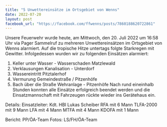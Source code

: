 ```yaml
---
title: "5 Unwettereinsätze im Ortsgebiet von Wenns"
date: 2022-07-20
layout: post
facebook_url: "https://facebook.com/ffwenns/posts/7860188620722861"
---
```


Unsere Feuerwehr wurde heute, am Mittwoch, den 20. Juli 2022 um 16:58 Uhr via Pager Sammelruf zu mehreren Unwettereinsätzen im Ortsgebiet von Wenns alarmiert. Auf die tropische Hitze untertags folgte Starkregen mit Gewitter. Infolgedessen wurden wir zu folgenden Einsätzen alarmiert:
1) Keller unter Wasser - Wasserschaden Matzlewald
2) Verklausungen Kanalisation - Unterdorf
3) Wassereintritt Pitztalerhof
4) Vermurung Gemeindestraße / Pitzenhöfe 
5) Bach über die Straße Wehranlage - Pitzenhöfe
Nach rund eineinhalb Stunden konnten alle Einsätze erfolgreich beendet werden und die Einsatzmannschaft mit Fahrzeugen rückte wieder ins Gerätehaus ein. 

Details:
Einsatzleiter: Kdt. HBI Lukas Scheiber
RFA mit 6 Mann
TLFA-2000 mit 9 Mann
LFA mit 4 Mann
MTFA mit 4 Mann
KDOFA mit 1 Mann

 

Bericht: PP/ÖA-Team
Fotos: LS/FH/ÖA-Team